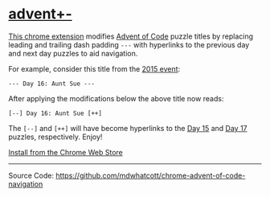 # [advent+-](https://github.com/mdwhatcott/chrome-advent-of-code-navigation)

[This chrome extension](https://chrome.google.com/webstore/detail/advent%20/fpgpinpnmmgakjgadibllhngdapbhlad) modifies [Advent of Code](http://adventofcode.com) puzzle titles by replacing leading and trailing dash padding `---` with hyperlinks to the previous day and next day puzzles to aid navigation.

For example, consider this title from the [2015 event](http://adventofcode.com/2015/day/16):

	--- Day 16: Aunt Sue ---

After applying the modifications below the above title now reads:

	[--] Day 16: Aunt Sue [++]

The `[--]` and `[++]` will have become hyperlinks to the [Day 15](http://adventofcode.com/2015/day/15) and [Day 17](http://adventofcode.com/2015/day/17) puzzles, respectively. Enjoy!

[Install from the Chrome Web Store](https://chrome.google.com/webstore/detail/advent%20/fpgpinpnmmgakjgadibllhngdapbhlad)

-----

Source Code: https://github.com/mdwhatcott/chrome-advent-of-code-navigation